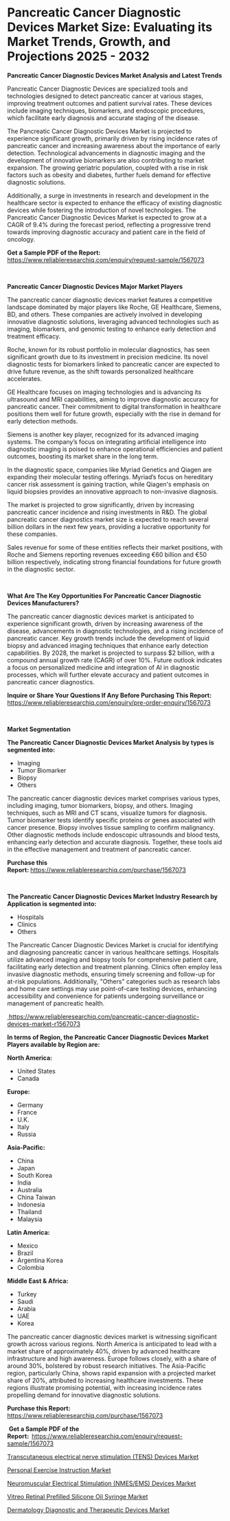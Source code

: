 <p><h1>Pancreatic Cancer Diagnostic Devices Market Size: Evaluating its Market Trends, Growth, and Projections 2025 - 2032</h1></p><p><strong>Pancreatic Cancer Diagnostic Devices Market Analysis and Latest Trends</strong></p>
<p><p>Pancreatic Cancer Diagnostic Devices are specialized tools and technologies designed to detect pancreatic cancer at various stages, improving treatment outcomes and patient survival rates. These devices include imaging techniques, biomarkers, and endoscopic procedures, which facilitate early diagnosis and accurate staging of the disease.</p><p>The Pancreatic Cancer Diagnostic Devices Market is projected to experience significant growth, primarily driven by rising incidence rates of pancreatic cancer and increasing awareness about the importance of early detection. Technological advancements in diagnostic imaging and the development of innovative biomarkers are also contributing to market expansion. The growing geriatric population, coupled with a rise in risk factors such as obesity and diabetes, further fuels demand for effective diagnostic solutions.</p><p>Additionally, a surge in investments in research and development in the healthcare sector is expected to enhance the efficacy of existing diagnostic devices while fostering the introduction of novel technologies. The Pancreatic Cancer Diagnostic Devices Market is expected to grow at a CAGR of 9.4% during the forecast period, reflecting a progressive trend towards improving diagnostic accuracy and patient care in the field of oncology.</p></p>
<p><strong>Get a Sample PDF of the Report:&nbsp;</strong> <a href="https://www.reliableresearchiq.com/enquiry/request-sample/1567073?utm_campaign=120&utm_medium=2&utm_source=Github&utm_content=ia&utm_term=22032025&utm_id=pancreatic-cancer-diagnostic-devices">https://www.reliableresearchiq.com/enquiry/request-sample/1567073</a></p>
<p>&nbsp;</p>
<p><strong>Pancreatic Cancer Diagnostic Devices Major Market Players</strong></p>
<p><p>The pancreatic cancer diagnostic devices market features a competitive landscape dominated by major players like Roche, GE Healthcare, Siemens, BD, and others. These companies are actively involved in developing innovative diagnostic solutions, leveraging advanced technologies such as imaging, biomarkers, and genomic testing to enhance early detection and treatment efficacy.</p><p>Roche, known for its robust portfolio in molecular diagnostics, has seen significant growth due to its investment in precision medicine. Its novel diagnostic tests for biomarkers linked to pancreatic cancer are expected to drive future revenue, as the shift towards personalized healthcare accelerates.</p><p>GE Healthcare focuses on imaging technologies and is advancing its ultrasound and MRI capabilities, aiming to improve diagnostic accuracy for pancreatic cancer. Their commitment to digital transformation in healthcare positions them well for future growth, especially with the rise in demand for early detection methods.</p><p>Siemens is another key player, recognized for its advanced imaging systems. The company’s focus on integrating artificial intelligence into diagnostic imaging is poised to enhance operational efficiencies and patient outcomes, boosting its market share in the long term.</p><p>In the diagnostic space, companies like Myriad Genetics and Qiagen are expanding their molecular testing offerings. Myriad’s focus on hereditary cancer risk assessment is gaining traction, while Qiagen's emphasis on liquid biopsies provides an innovative approach to non-invasive diagnosis.</p><p>The market is projected to grow significantly, driven by increasing pancreatic cancer incidence and rising investments in R&D. The global pancreatic cancer diagnostics market size is expected to reach several billion dollars in the next few years, providing a lucrative opportunity for these companies.</p><p>Sales revenue for some of these entities reflects their market positions, with Roche and Siemens reporting revenues exceeding €60 billion and €50 billion respectively, indicating strong financial foundations for future growth in the diagnostic sector.</p></p>
<p>&nbsp;</p>
<p><strong>What Are The Key Opportunities For Pancreatic Cancer Diagnostic Devices Manufacturers?</strong></p>
<p><p>The pancreatic cancer diagnostic devices market is anticipated to experience significant growth, driven by increasing awareness of the disease, advancements in diagnostic technologies, and a rising incidence of pancreatic cancer. Key growth trends include the development of liquid biopsy and advanced imaging techniques that enhance early detection capabilities. By 2028, the market is projected to surpass $2 billion, with a compound annual growth rate (CAGR) of over 10%. Future outlook indicates a focus on personalized medicine and integration of AI in diagnostic processes, which will further elevate accuracy and patient outcomes in pancreatic cancer diagnostics.</p></p>
<p><strong>Inquire or Share Your Questions If Any Before Purchasing This Report:</strong> <a href="https://www.reliableresearchiq.com/enquiry/pre-order-enquiry/1567073?utm_campaign=120&utm_medium=2&utm_source=Github&utm_content=ia&utm_term=22032025&utm_id=pancreatic-cancer-diagnostic-devices">https://www.reliableresearchiq.com/enquiry/pre-order-enquiry/1567073</a></p>
<p>&nbsp;</p>
<p><strong>Market Segmentation</strong></p>
<p><strong>The Pancreatic Cancer Diagnostic Devices Market Analysis by types is segmented into:</strong></p>
<p><ul><li>Imaging</li><li>Tumor Biomarker</li><li>Biopsy</li><li>Others</li></ul></p>
<p><p>The pancreatic cancer diagnostic devices market comprises various types, including imaging, tumor biomarkers, biopsy, and others. Imaging techniques, such as MRI and CT scans, visualize tumors for diagnosis. Tumor biomarker tests identify specific proteins or genes associated with cancer presence. Biopsy involves tissue sampling to confirm malignancy. Other diagnostic methods include endoscopic ultrasounds and blood tests, enhancing early detection and accurate diagnosis. Together, these tools aid in the effective management and treatment of pancreatic cancer.</p></p>
<p><strong>Purchase this Report:&nbsp;</strong><a href="https://www.reliableresearchiq.com/purchase/1567073?utm_campaign=120&utm_medium=2&utm_source=Github&utm_content=ia&utm_term=22032025&utm_id=pancreatic-cancer-diagnostic-devices">https://www.reliableresearchiq.com/purchase/1567073</a></p>
<p>&nbsp;</p>
<p><strong>The Pancreatic Cancer Diagnostic Devices Market Industry Research by Application is segmented into:</strong></p>
<p><ul><li>Hospitals</li><li>Clinics</li><li>Others</li></ul></p>
<p><p>The Pancreatic Cancer Diagnostic Devices Market is crucial for identifying and diagnosing pancreatic cancer in various healthcare settings. Hospitals utilize advanced imaging and biopsy tools for comprehensive patient care, facilitating early detection and treatment planning. Clinics often employ less invasive diagnostic methods, ensuring timely screening and follow-up for at-risk populations. Additionally, "Others" categories such as research labs and home care settings may use point-of-care testing devices, enhancing accessibility and convenience for patients undergoing surveillance or management of pancreatic health.</p></p>
<p><a href="https://www.reliableresearchiq.com/pancreatic-cancer-diagnostic-devices-market-r1567073?utm_campaign=120&utm_medium=2&utm_source=Github&utm_content=ia&utm_term=22032025&utm_id=pancreatic-cancer-diagnostic-devices">&nbsp;https://www.reliableresearchiq.com/pancreatic-cancer-diagnostic-devices-market-r1567073</a></p>
<p><strong>In terms of Region, the Pancreatic Cancer Diagnostic Devices Market Players available by Region are:</strong></p>
<p>
    <p> <strong> North America: </strong>
        <ul>
            <li>United States</li>
            <li>Canada</li>
        </ul>
        </p> 
    <p> <strong> Europe: </strong>
        <ul>
            <li>Germany</li>
            <li>France</li>
            <li>U.K.</li>
            <li>Italy</li>
            <li>Russia</li>
        </ul>
        </p> 
    <p> <strong> Asia-Pacific: </strong>
        <ul>
            <li>China</li>
            <li>Japan</li>
            <li>South Korea</li>
            <li>India</li>
            <li>Australia</li>
            <li>China Taiwan</li>
            <li>Indonesia</li>
            <li>Thailand</li>
            <li>Malaysia</li>
        </ul>
        </p> 
    <p> <strong> Latin America: </strong>
        <ul>
            <li>Mexico</li>
            <li>Brazil</li>
            <li>Argentina Korea</li>
            <li>Colombia</li>
        </ul>
        </p> 
    <p> <strong> Middle East & Africa: </strong>
        <ul>
            <li>Turkey</li>
            <li>Saudi</li>
            <li>Arabia</li>
            <li>UAE</li>
            <li>Korea</li>
        </ul>
    </p>
    </p>
<p><p>The pancreatic cancer diagnostic devices market is witnessing significant growth across various regions. North America is anticipated to lead with a market share of approximately 40%, driven by advanced healthcare infrastructure and high awareness. Europe follows closely, with a share of around 30%, bolstered by robust research initiatives. The Asia-Pacific region, particularly China, shows rapid expansion with a projected market share of 20%, attributed to increasing healthcare investments. These regions illustrate promising potential, with increasing incidence rates propelling demand for innovative diagnostic solutions.</p></p>
<p><strong>Purchase this Report: </strong><a href="https://www.reliableresearchiq.com/purchase/1567073?utm_campaign=120&utm_medium=2&utm_source=Github&utm_content=ia&utm_term=22032025&utm_id=pancreatic-cancer-diagnostic-devices">https://www.reliableresearchiq.com/purchase/1567073</a></p>
<p>&nbsp;<strong>Get a Sample PDF of the Report:&nbsp;&nbsp;</strong><a href="https://www.reliableresearchiq.com/enquiry/request-sample/1567073?utm_campaign=120&utm_medium=2&utm_source=Github&utm_content=ia&utm_term=22032025&utm_id=pancreatic-cancer-diagnostic-devices">https://www.reliableresearchiq.com/enquiry/request-sample/1567073</a></p>
<p><strong></strong></p>
<p><p><a href="https://github.com/kimomeifbnu26/Market-Research-Report-List-1/blob/main/transcutaneous-electrical-nerve-stimulation-tens-devices-market.md?utm_campaign=120&utm_medium=2&utm_source=Github&utm_content=ia&utm_term=22032025&utm_id=pancreatic-cancer-diagnostic-devices">Transcutaneous electrical nerve stimulation (TENS) Devices Market</a></p><p><a href="https://github.com/duskodazzi34/Market-Research-Report-List-1/blob/main/personal-exercise-instruction-market.md?utm_campaign=120&utm_medium=2&utm_source=Github&utm_content=ia&utm_term=22032025&utm_id=pancreatic-cancer-diagnostic-devices">Personal Exercise Instruction Market</a></p><p><a href="https://github.com/daddskokenk4/Market-Research-Report-List-1/blob/main/neuromuscular-electrical-stimulation-nmesems-devices-market.md?utm_campaign=120&utm_medium=2&utm_source=Github&utm_content=ia&utm_term=22032025&utm_id=pancreatic-cancer-diagnostic-devices">Neuromuscular Electrical Stimulation (NMES/EMS) Devices Market</a></p><p><a href="https://github.com/kabotcaddoub/Market-Research-Report-List-1/blob/main/vitreo-retinal-prefilled-silicone-oil-syringe-market.md?utm_campaign=120&utm_medium=2&utm_source=Github&utm_content=ia&utm_term=22032025&utm_id=pancreatic-cancer-diagnostic-devices">Vitreo Retinal Prefilled Silicone Oil Syringe Market</a></p><p><a href="https://github.com/forttgoddym7/Market-Research-Report-List-1/blob/main/dermatology-diagnostic-and-therapeutic-devices-market.md?utm_campaign=120&utm_medium=2&utm_source=Github&utm_content=ia&utm_term=22032025&utm_id=pancreatic-cancer-diagnostic-devices">Dermatology Diagnostic and Therapeutic Devices Market</a></p></p>